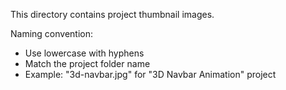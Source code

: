 This directory contains project thumbnail images.

Naming convention:
- Use lowercase with hyphens
- Match the project folder name
- Example: "3d-navbar.jpg" for "3D Navbar Animation" project
